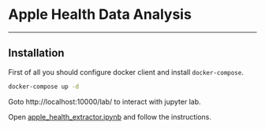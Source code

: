 # Apple Health Data Analysis

----

## Installation

First of all you should configure docker client and install `docker-compose`.

```bash
docker-compose up -d
```

Goto http://localhost:10000/lab/ to interact with jupyter lab.

Open [apple_health_extractor.ipynb](apple_health_extractor.ipynb) and follow the instructions.

